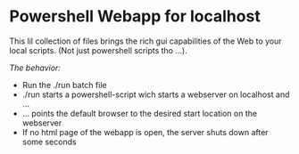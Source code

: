 # Powershell Webapp for localhost
This lil collection of files brings the rich gui capabilities of the Web to your local scripts. (Not just powershell scripts tho ...).

*The behavior:*
- Run the ./run batch file
- ./run starts a powershell-script wich starts a webserver on localhost and ...
- ... points the default browser to the desired start location on the webserver
- If no html page of the webapp is open, the server shuts down after some seconds
